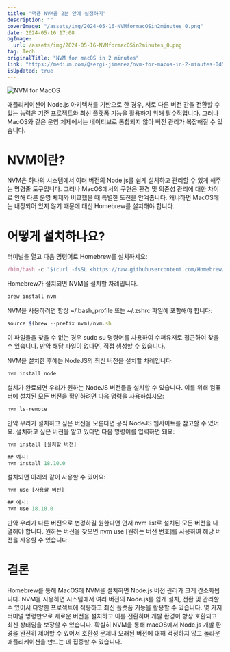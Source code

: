 ```yaml
---
title: "맥용 NVM을 2분 안에 설정하기"
description: ""
coverImage: "/assets/img/2024-05-16-NVMformacOSin2minutes_0.png"
date: 2024-05-16 17:08
ogImage: 
  url: /assets/img/2024-05-16-NVMformacOSin2minutes_0.png
tag: Tech
originalTitle: "NVM for macOS in 2 minutes"
link: "https://medium.com/@sergi-jimenez/nvm-for-macos-in-2-minutes-0d5adec21e0a"
isUpdated: true
---
```





![NVM for MacOS](/assets/img/2024-05-16-NVMformacOSin2minutes_0.png)  
  
애플리케이션이 Node.js 아키텍처를 기반으로 한 경우, 서로 다른 버전 간을 전환할 수 있는 능력은 기존 프로젝트와 최신 플랫폼 기능을 활용하기 위해 필수적입니다. 그러나 MacOS와 같은 운영 체제에서는 네이티브로 통합되지 않아 버전 관리가 복잡해질 수 있습니다.

# NVM이란?

NVM은 하나의 시스템에서 여러 버전의 Node.js를 쉽게 설치하고 관리할 수 있게 해주는 명령줄 도구입니다. 그러나 MacOS에서의 구현은 환경 및 의존성 관리에 대한 차이로 인해 다른 운영 체제와 비교했을 때 특별한 도전을 안겨줍니다. 왜냐하면 MacOS에는 내장되어 있지 않기 때문에 대신 Homebrew를 설치해야 합니다.

<div class="content-ad"></div>

# 어떻게 설치하나요?

터미널을 열고 다음 명령어로 Homebrew를 설치하세요:

```js
/bin/bash -c "$(curl -fsSL <https://raw.githubusercontent.com/Homebrew/install/master/install.sh>)"
```

Homebrew가 설치되면 NVM을 설치할 차례입니다.

<div class="content-ad"></div>

```js
brew install nvm
```

NVM을 사용하려면 항상 ~/.bash_profile 또는 ~/.zshrc 파일에 포함해야 합니다:

```js
source $(brew --prefix nvm)/nvm.sh
```

이 파일들을 찾을 수 없는 경우 sudo su 명령어를 사용하여 수퍼유저로 접근하여 찾을 수 있습니다. 만약 해당 파일이 없다면, 직접 생성할 수 있습니다.

<div class="content-ad"></div>

NVM을 설치한 후에는 NodeJS의 최신 버전을 설치할 차례입니다:

```js
nvm install node
```

설치가 완료되면 우리가 원하는 NodeJS 버전들을 설치할 수 있습니다. 이를 위해 컴퓨터에 설치된 모든 버전을 확인하려면 다음 명령을 사용하십시오:

```js
nvm ls-remote
```

<div class="content-ad"></div>

만약 우리가 설치하고 싶은 버전을 모른다면 공식 NodeJS 웹사이트를 참고할 수 있어요. 설치하고 싶은 버전을 알고 있다면 다음 명령어를 입력하면 돼요:

```js
nvm install [설치할 버전]

## 예시:
nvm install 18.10.0
```

설치되면 아래와 같이 사용할 수 있어요:

```js
nvm use [사용할 버전]

## 예시:
nvm use 18.10.0
```

<div class="content-ad"></div>

만약 우리가 다른 버전으로 변경하길 원한다면 먼저 nvm list로 설치된 모든 버전을 나열해야 합니다. 원하는 버전을 찾으면 nvm use [원하는 버전 번호]를 사용하여 해당 버전을 사용할 수 있습니다.

# 결론

Homebrew를 통해 MacOS에 NVM을 설치하면 Node.js 버전 관리가 크게 간소화됩니다. NVM을 사용하면 시스템에서 여러 버전의 Node.js를 쉽게 설치, 전환 및 관리할 수 있어서 다양한 프로젝트에 적응하고 최신 플랫폼 기능을 활용할 수 있습니다. 몇 가지 터미널 명령만으로 새로운 버전을 설치하고 이를 전환하며 개발 환경이 항상 호환되고 최신 상태임을 보장할 수 있습니다. 확실히 NVM을 통해 macOS에서 Node.js 개발 환경을 완전히 제어할 수 있어서 호환성 문제나 오래된 버전에 대해 걱정하지 않고 놀라운 애플리케이션을 만드는 데 집중할 수 있습니다.